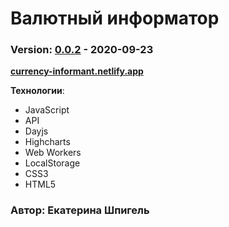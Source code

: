 # Валютный информатор
### Version: [0.0.2](https://github.com/KathrinShpigel/CurrencyInformant/commit/bb5173c5e81f32b21a6c61c7963626240f1930aa) - 2020-09-23
__[currency-informant.netlify.app](http://currency-informant.netlify.app)__

**Технологии**:
* JavaScript
* API
* Dayjs
* Highcharts
* Web Workers
* LocalStorage
* CSS3
* HTML5

### Автор: Екатерина Шпигель